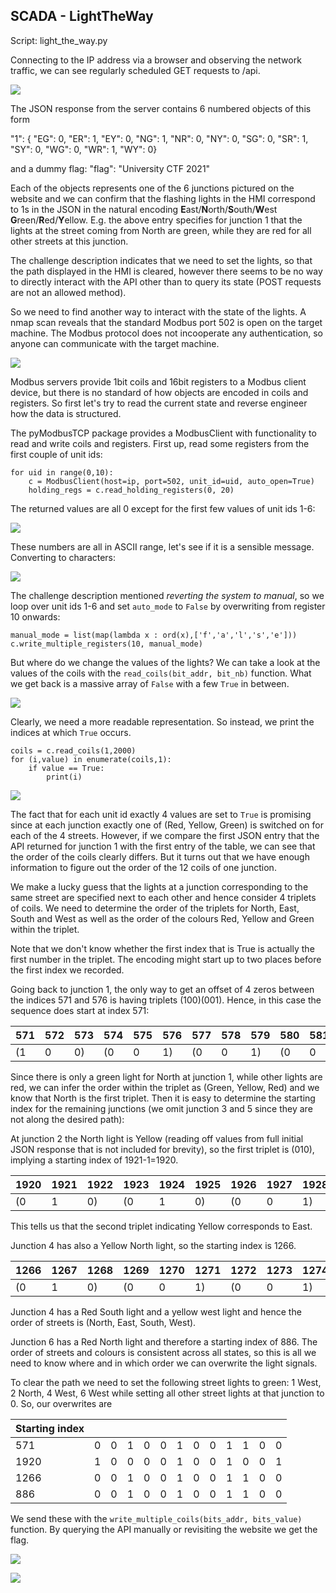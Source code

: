 ## SCADA - LightTheWay

Script: light_the_way.py

Connecting to the IP address via a browser and observing the network traffic, we can see regularly scheduled GET requests to /api. 

![](https://i.imgur.com/T7fQZee.jpg)


The JSON response from the server contains 6 numbered objects of this form

"1": { "EG": 0, "ER": 1, "EY": 0, "NG": 1, "NR": 0, "NY": 0, "SG": 0, "SR": 1, "SY": 0, "WG": 0, "WR": 1, "WY": 0}

and a dummy flag: 
"flag": "University CTF 2021"

Each of the objects represents one of the 6 junctions pictured on the website and we can confirm that the flashing lights in the HMI correspond to 1s in the JSON in the natural encoding **E**ast/**N**orth/**S**outh/**W**est  **G**reen/**R**ed/**Y**ellow. E.g. the above entry specifies for junction 1 that the lights at the street coming from North are green, while they are red for all other streets at this junction.

The challenge description indicates that we need to set the lights, so that the path displayed in the HMI is cleared, however there seems to be no way to directly interact with the API other than to query its state (POST requests are not an allowed method).

So we need to find another way to interact with the state of the lights. A nmap scan reveals that the standard Modbus port 502 is open on the target machine. The Modbus protocol does not incooperate any authentication, so anyone can communicate with the target machine. 

![](https://i.imgur.com/oSMyGms.jpg)


Modbus servers provide 1bit coils and 16bit registers to a Modbus client device, but there is no standard of how objects are encoded in coils and registers. So first let's try to read the current state and reverse engineer how  the data is structured.

The pyModbusTCP package provides a ModbusClient with functionality to read and write coils and registers. First up, read some registers from the first couple of unit ids:

```python3
for uid in range(0,10):
	c = ModbusClient(host=ip, port=502, unit_id=uid, auto_open=True)
	holding_regs = c.read_holding_registers(0, 20)
```

The returned values are all 0 except for the first few values of unit ids 1-6:

![](https://i.imgur.com/EI6o7jk.jpg)


These numbers are all in ASCII range, let's see if it is a sensible message. Converting to characters:

![](https://i.imgur.com/MjZxxfx.jpg)


The challenge description mentioned *reverting the system to manual*, so we loop over unit ids 1-6 and set `auto_mode` to `False` by overwriting from register 10 onwards:

```python3
manual_mode = list(map(lambda x : ord(x),['f','a','l','s','e']))
c.write_multiple_registers(10, manual_mode)
```

But where do we change the values of the lights? We can take a look at the values of the coils with the `read_coils(bit_addr, bit_nb)` function. What we get back is a massive array of `False` with a few `True` in between. 

![](https://i.imgur.com/kWXs99C.jpg)


Clearly, we need a more readable representation. So instead, we print the indices at which `True` occurs. 

```python3
coils = c.read_coils(1,2000)
for (i,value) in enumerate(coils,1):	
	if value == True:
		print(i)
```

![](https://i.imgur.com/CvDxiMP.jpg)


The fact that for each unit id exactly 4 values are set to `True` is promising since at each junction exactly one of (Red, Yellow, Green) is switched on for each of the 4 streets. However, if we compare the first JSON entry that the API returned for junction 1 with the first entry of the table, we can see that the order of the coils clearly differs. But it turns out that we have enough information to figure out the order of the 12 coils of one junction.

We make a lucky guess that the lights at a junction corresponding to the same street are specified next to each other and hence consider 4 triplets of coils. We need to determine the order of the triplets for North, East, South and West as well as the order of the colours Red, Yellow and Green within the triplet.

Note that we don't know whether the first index that is True is actually the first number in the triplet. The encoding might start up to two places before the first index we recorded. 

Going back to junction 1, the only way to get an offset of 4 zeros between the indices 571 and 576 is having triplets (100)(001). Hence, in this case the sequence does start at index 571:

| 571  | 572  | 573  | 574  | 575  | 576  | 577  | 578  | 579  | 580  | 581  | 582  |
| ---- | ---- | ---- | ---- | ---- | ---- | ---- | ---- | ---- | ---- | ---- | ---- |
| (1   | 0    | 0)   | (0   | 0    | 1)   | (0   | 0    | 1)   | (0   | 0    | 1)   |

Since there is only a green light for North at junction 1, while other lights are red, we can infer the order within the triplet as (Green, Yellow, Red) and we know that North is the first triplet. Then it is easy to determine the starting index for the remaining junctions (we omit junction 3 and 5 since they are not along the desired path): 

At junction 2 the North light is Yellow (reading off values from full initial JSON response that is not included for brevity), so the first triplet is (010), implying a starting index of 1921-1=1920. 

| 1920 | 1921 | 1922 | 1923 | 1924 | 1925 | 1926 | 1927 | 1928 | 1929 | 1930 | 1931 |
| ---- | ---- | ---- | ---- | ---- | ---- | ---- | ---- | ---- | ---- | ---- | ---- |
| (0   | 1    | 0)   | (0   | 1    | 0)   | (0   | 0    | 1)   | (0   | 0    | 1)   |

This tells us that the second triplet indicating Yellow corresponds to East.

Junction 4 has also a Yellow North light, so the starting index is 1266.

| 1266 | 1267 | 1268 | 1269 | 1270 | 1271 | 1272 | 1273 | 1274 | 1275 | 1276 | 1277 |
| ---- | ---- | ---- | ---- | ---- | ---- | ---- | ---- | ---- | ---- | ---- | ---- |
| (0   | 1    | 0)   | (0   | 0    | 1)   | (0   | 0    | 1)   | (0   | 1    | 0)   |

Junction 4 has a Red South light and a yellow west light and hence the order of streets is (North, East, South, West).

Junction 6 has a Red North light and therefore a starting index of 886. The order of streets and colours is consistent across all states, so this is all we need to know where and in which order we can overwrite the light signals.

To clear the path we need to set the following street lights to green: 1 West, 2 North, 4 West, 6 West while setting all other street lights at that junction to 0. So, our overwrites are

| Starting index |      |      |      |      |      |      |      |      |      |      |      |      |
| -------------- | ---- | ---- | ---- | ---- | ---- | ---- | ---- | ---- | ---- | ---- | ---- | ---- |
| 571            | 0    | 0    | 1    | 0    | 0    | 1    | 0    | 0    | 1    | 1    | 0    | 0    |
| 1920           | 1    | 0    | 0    | 0    | 0    | 1    | 0    | 0    | 1    | 0    | 0    | 1    |
| 1266           | 0    | 0    | 1    | 0    | 0    | 1    | 0    | 0    | 1    | 1    | 0    | 0    |
| 886            | 0    | 0    | 1    | 0    | 0    | 1    | 0    | 0    | 1    | 1    | 0    | 0    |

We send these with the `write_multiple_coils(bits_addr, bits_value)` function. By querying the API manually or revisiting the website we get the flag.

![](https://i.imgur.com/1K02zZX.jpg)

![](https://i.imgur.com/CWIPVuw.jpg)

